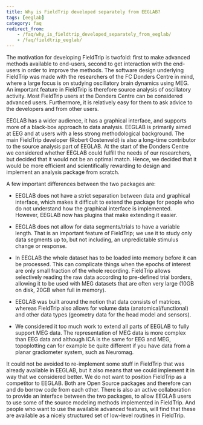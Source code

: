 ```yaml
---
title: Why is FieldTrip developed separately from EEGLAB?
tags: [eeglab]
category: faq
redirect_from:
    - /faq/why_is_fieldtrip_developed_separately_from_eeglab/
    - /faq/fieldtrip_eeglab/
---
```


The motivation for developing FieldTrip is twofold: first to make advanced methods available to end-users, second to get interaction with the end-users in order to improve the methods. The software design underlying FieldTrip was made with the researchers of the FC Donders Centre in mind, where a large focus is on studying oscillatory brain dynamics using MEG. An important feature in FieldTrip is therefore source analysis of oscillatory activity. Most FieldTrip users at the Donders Centre can be considered advanced users. Furthermore, it is relatively easy for them to ask advice to the developers and from other users.

EEGLAB has a wider audience, it has a graphical interface, and supports more of a black-box approach to data analysis. EEGLAB is primarily aimed at EEG and at users with a less strong methodological background. The main FieldTrip developer (Robert Oostenveld) is also a long-time contributor to the source analysis part of EEGLAB. At the start of the Donders Centre we considered whether EEGLAB could fulfill the needs of our researchers, but decided that it would not be an optimal match. Hence, we decided that it would be more efficient and scientifically rewarding to design and implement an analysis package from scratch.

A few important differences between the two packages are:

- EEGLAB does not have a strict separation between data and graphical interface, which makes it difficult to extend the package for people who do not understand how the graphical interface is implemented. However, EEGLAB now has plugins that make extending it easier.

- EEGLAB does not allow for data segments/trials to have a variable length. That is an important feature of FieldTrip; we use it to study only data segments up to, but not including, an unpredictable stimulus change or response.

- In EEGLAB the whole dataset has to be loaded into memory before it can be processed. This can complicate things when the epochs of interest are only small fraction of the whole recording. FieldTrip allows selectively reading the raw data according to pre-defined trial borders, allowing it to be used with MEG datasets that are often very large (10GB on disk, 20GB when full in memory).

- EEGLAB was built around the notion that data consists of matrices, whereas FieldTrip also allows for volume data (anatomical/functional) and other data types (geometry data for the head model and sensors).

- We considered it too much work to extend all parts of EEGLAB to fully support MEG data. The representation of MEG data is more complex than EEG data and although ICA is the same for EEG and MEG, topoplotting can for example be quite different if you have data from a planar gradiometer system, such as Neuromag.

It could not be avoided to re-implement some stuff in FieldTrip that was already available in EEGLAB, but it also means that we could implement it in way that we considered better. We do not want to position FieldTrip as a competitor to EEGLAB. Both are Open Source packages and therefore can and do borrow code from each other. There is also an active collaboration to provide an interface between the two packages, to allow EEGLAB users to use some of the source modeling methods implemented in FieldTrip. And people who want to use the available advanced features, will find that these are available as a nicely structured set of low-level routines in FieldTrip.
